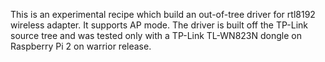 This is an experimental recipe which build an out-of-tree driver for rtl8192 wireless adapter. It supports AP mode.
The driver is built off the TP-Link source tree and was tested only with a TP-Link TL-WN823N dongle on Raspberry Pi 2 on
warrior release.
